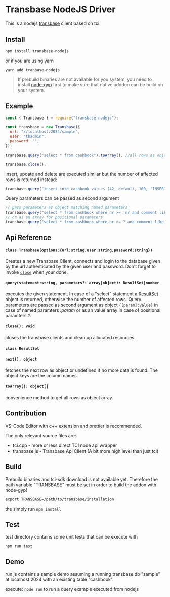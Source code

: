 # Transbase NodeJS Driver

This is a nodejs [transbase](https://www.transaction.de/loesungen/transbase-ressourcenoptimierte-hochleistungsdatenbank) client based on tci.

## Install

```
npm install transbase-nodejs
```
or if you are using yarn
```
yarn add tranbase-nodejs
```

> If prebuild binaries are not available for you system, you need to install [node-gyp](https://github.com/nodejs/node-gyp/blob/master/README.md) first to make sure that native adddon can be build on your system.

## Example 

```js
const { Transbase } = require("transbase-nodejs");

const transbase = new Transbase({
  url: "//localhost:2024/sample",
  user: "tbadmin",
  password: "",
});

transbase.query("select * from cashbook").toArray(); //all rows as object array

transbase.close();
```

insert, update and delete are executed similar but the number of affected rows is returned instead:
```js
transbase.query("insert into cashbook values (42, default, 100, 'INSERT');") // = 1
```

Query parameters can be passed as second argument
```js
// pass parameters as object matching named parameters
transbase.query("select * from cashbook where nr >= :nr and comment like :startsWith", { nr: 1, startsWith: "Lu%" }); // object 
// or as an array for positional parameters
transbase.query("select * from cashbook where nr >= ? and comment like ?", [1, "Lu%",]);
```
## Api Reference

#### `class Transbase(options:{url:string,user:string,password:string})`
Creates a new Transbase Client, connects and login to the database given by the url authenticated by the given user and password. Don't forget to invoke [`close`](#close) when your done.
#### `query(statement:string, parameters?: array|object): ResultSet|number`
executes the given statement. In case of a "select" statement a  [ResultSet](#ResultSet) object is returned, otherwise the number of affected rows. Query parameters are passed as second argument as object `{[param]:value}` in case of named paramters *:param* or 
as an value array in case of positional paramters *?*.
#### <a id="#close"></a>`close(): void`
closes the transbase clients and clean up allocated resources

#### <a id="#ResultSet"></a> `class ResultSet`
#### `next(): object`
fetches the next row as object or undefined if no more data is found. The object keys are the column names.
#### `toArray(): object[]`
convenience method to get all rows as object array.


## Contribution
VS-Code Editor with c++ extension and prettier is recommended.

The only relevant source files are:

- tci.cpp - more or less direct TCI node api wrapper
- transbase.js - Transbase Api Client (A bit more high level than just tci)

## Build

Prebuild binaries and tci-sdk download is not available yet.
Therefore the path variable "TRANSBASE" must be set in order to build the addon with node-gyp!

`export TRANSBASE=/path/to/transbase/installation`

the simply run `npm install`

## Test

test directory contains some unit tests that can be execute with

`npm run test`

## Demo

run.js contains a sample demo assuming a running transbase db "sample" at localhost:2024
with an existing table "cashbook".

execute:
`node run` to run a query example executed from nodejs



